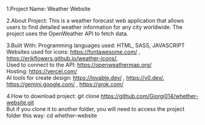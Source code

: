 1.Project Name: Weather Website

2.About Project: This is a weather forecast web application that allows users to find detailed weather information for any city worldwide. The project uses the OpenWeather API to fetch data.

3.Built With:
  Programming languages ​​used: HTML, SASS, JAVASCRIPT  
  Websites used for icons: https://fontawesome.com/ ,  https://erikflowers.github.io/weather-icons/,  
  Used to connect to the API: https://openweathermap.org/  
  Hosting: https://vercel.com/  
  AI tools for create design: https://lovable.dev/ , https://v0.dev/, https://gemini.google.com/ , https://grok.com/  

4.How to download project: git clone https://github.com/Giorgi014/whether-website.git  
But if you clone it to another folder, you will need to access the project folder this way: cd whether-website
